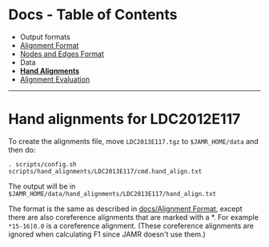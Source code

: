 Docs - Table of Contents
====

 * Output formats
  * [Alignment Format](./Alignment_Format.md)
  * [Nodes and Edges Format](./Nodes_and_Edges_Format.md)
 * Data
  * [**Hand Alignments**](./Hand_Alignments.md)
  * [Alignment Evaluation](./Alignment_Evaluation.md)

---

Hand alignments for LDC2012E117
=================

To create the alignments file, move `LDC2013E117.tgz` to `$JAMR_HOME/data` and then do:

    . scripts/config.sh
    scripts/hand_alignments/LDC2013E117/cmd.hand_align.txt

The output will be in `$JAMR_HOME/data/hand_alignments/LDC2013E117/hand_align.txt`

The format is the same as described in [docs/Alignment Format](Alignment_Format.md), except there
are also coreference alignments that are marked with a *.  For example `*15-16|0.0` is a coreference
alignment.  (These coreference alignments are ignored when calculating F1 since JAMR doesn't use
them.)

